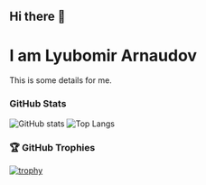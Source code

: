 ## Hi there 👋
#   I am Lyubomir Arnaudov

This is some details for me.


### GitHub Stats
![GitHub stats](https://github-readme-stats.vercel.app/api?username=LjuArn&theme=ambient_gradient&show_icons=true&hide=contribs)
![Top Langs](https://github-readme-stats.vercel.app/api/top-langs/?username=LjuArn&layout=compact)
### 🏆 GitHub Trophies 
[![trophy](https://github-profile-trophy.vercel.app/?username=LjuArn&row=2&column=5&margin-w=15&margin-h=15)](https://github.com/ryo-ma/github-profile-trophy)

